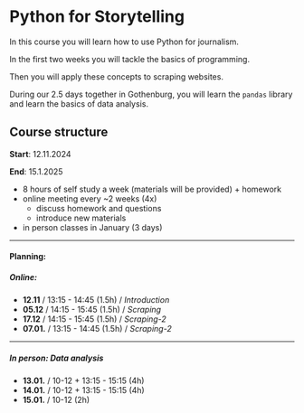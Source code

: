 # Python for Storytelling

In this course you will learn how to use Python for journalism.

In the first two weeks you will tackle the basics of programming.

Then you will apply these concepts to scraping websites.

During our 2.5 days together in Gothenburg, you will learn the `pandas` library and learn the basics of data analysis.

## Course structure
**Start**: 12.11.2024

**End**: 15.1.2025

- 8 hours of self study a week (materials will be provided) + homework
- online meeting every ~2 weeks (4x)
	- discuss homework and questions
	- introduce new materials
- in person classes in January (3 days)
---
#### Planning:
##### Online:
- **12.11** / 13:15 - 14:45 (1.5h) / *Introduction*
- **05.12** / 14:15 - 15:45 (1.5h) / *Scraping*
- **17.12** / 14:15 - 15:45 (1.5h) / *Scraping-2*
- **07.01.** / 13:15 - 14:45 (1.5h) / *Scraping-2* 
----
##### In person: Data analysis
- **13.01.** / 10-12 + 13:15 - 15:15 (4h)
- **14.01.** / 10-12 + 13:15 - 15:15 (4h)
- **15.01.** / 10-12 (2h)
